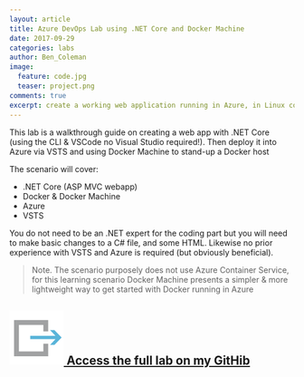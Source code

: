 ```yaml
---
layout: article
title: Azure DevOps Lab using .NET Core and Docker Machine
date: 2017-09-29
categories: labs
author: Ben_Coleman
image:
  feature: code.jpg
  teaser: project.png
comments: true
excerpt: create a working web application running in Azure, in Linux containers, deployed via an automated DevOps CI/CD pipeline
---
```


This lab is a walkthrough guide on creating a web app with .NET Core (using the CLI & VSCode no Visual Studio required!). Then deploy it into Azure via VSTS and using Docker Machine to stand-up a Docker host

The scenario will cover:

- .NET Core (ASP MVC webapp)
- Docker & Docker Machine
- Azure
- VSTS

You do not need to be an .NET expert for the coding part but you will need to make basic changes to a C# file, and some HTML. Likewise no prior experience with VSTS and Azure is required (but obviously beneficial). 

> Note. The scenario purposely does not use Azure Container Service, for this learning scenario Docker Machine presents a simpler & more lightweight way to get started with Docker running in Azure

## [![link](/images/icons/link.svg) Access the full lab on my GitHib](https://github.com/benc-uk/azure-devops-core-docker)

